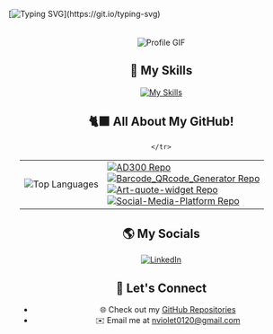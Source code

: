 [![Typing SVG](https://readme-typing-svg.herokuapp.com/?font=Fira+Code&color=ffffff&size=50&center=true&vCenter=true&width=1000&lines=👋+Hi,+I'm+Violet!;Welcome+to+my+GitHub!;Let's+exchange+fun+ideas!)](https://git.io/typing-svg)

<div style="position: relative; width: 100%; overflow: hidden; text-align: center; padding: 20px;">
 <div align="center">
  <img src="https://media3.giphy.com/media/v1.Y2lkPTc5MGI3NjExaHU0eWlhamxuZ2cycTZmcnNmazRlaGYwajEzbHY2aWtlbmo5NnF3YSZlcD12MV9pbnRlcm5hbF9naWZfYnlfaWQmY3Q9Zw/cCCWygFWkpChuiPlWi/giphy.webp" alt="Profile GIF" style="max-width: 100%; height: auto;"/>
  
</div>

## 🌟 My Skills

[![My Skills](https://skillicons.dev/icons?i=java,python,html,css,js,mysql)](#)

## 🐈‍⬛ All About My GitHub!

<div align="center">
  <table>
    <tr>
      <td>
        <img src="https://github-readme-stats.vercel.app/api/top-langs?username=itsvee0120&layout=compact&theme=radical" alt="Top Languages" />
      </td>
     <td>
    <a href="https://github.com/itsvee0120/AD300" target="_blank">
        <img src="https://github-readme-stats.vercel.app/api/pin/?username=itsvee0120&repo=AD300&theme=radical" alt="AD300 Repo" />
    </a>
    <br>
    <a href="https://github.com/itsvee0120/Barcode_QRcode_Generator" target="_blank">
        <img src="https://github-readme-stats.vercel.app/api/pin/?username=itsvee0120&repo=Barcode_QRcode_Generator&theme=radical" alt="Barcode_QRcode_Generator Repo" />
    </a>
    <br>
    <a href="https://github.com/itsvee0120/Art-quote-widget" target="_blank">
        <img src="https://github-readme-stats.vercel.app/api/pin/?username=itsvee0120&repo=Art-quote-widget&theme=radical" alt="Art-quote-widget Repo" />
    </a>
    <br>
    <a href="https://github.com/itsvee0120/Social-Media-Platform" target="_blank">
        <img src="https://github-readme-stats.vercel.app/api/pin/?username=itsvee0120&repo=Social-Media-Platform&theme=radical" alt="Social-Media-Platform Repo" />
    </a>
</td>

    </tr>
  </table>
</div>

## 🌎 My Socials

<p align="center">
  <a href="https://www.linkedin.com/in/violetnguyen0120/" target="_blank">
    <img src="https://img.shields.io/badge/LinkedIn-0077B5?style=for-the-badge&logo=linkedin&logoColor=white" alt="LinkedIn"/>
    
  </a>
</p>

## 💟 Let's Connect

- 🌐 Check out my [GitHub Repositories](https://github.com/itsvee0120?tab=repositories)
- ✉️ Email me at [nviolet0120@gmail.com](mailto:nviolet0120@gmail.com)
